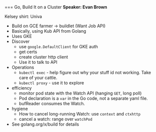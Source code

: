 === Go, Build It on a Cluster
**Speaker: Evan Brown**

Kelsey shirt: Univa


* Build on GCE farmer -> buildlet (Want Job API)
* Basically, using Kub API from Golang
* Uses GKE
* Discover
    * use `google.DefaultClient` for GKE auth
    * get certs
    * create cluster http client
    * Use it to talk to API
* Operations
    * `kubectl exec` - help figure out why your stuff id not working. Take care of your cattle. 
    * `kubectl proxy` - use it to explore
* efficiency
    * monitor pod state with the Watch API (hanging `GET`, long poll)
    * Pod declaration is a `var` in the Go code, not a separate yaml file.
    * bufReader consumes the Watch.
* hygiene
    * How to cancel long-running Watch:  use `context` and `ctxhttp`
    * cancel a watch: range over `watchPod`
* See golang.org/x/build for details

